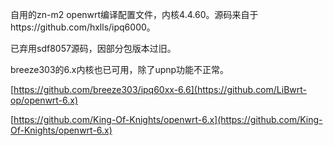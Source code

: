 自用的zn-m2 openwrt编译配置文件，内核4.4.60。源码来自于https://github.com/hxlls/ipq6000。

已弃用sdf8057源码，因部分包版本过旧。

breeze303的6.x内核也已可用，除了upnp功能不正常。

[https://github.com/breeze303/ipq60xx-6.6](https://github.com/LiBwrt-op/openwrt-6.x)

[https://github.com/King-Of-Knights/openwrt-6.x](https://github.com/King-Of-Knights/openwrt-6.x)
